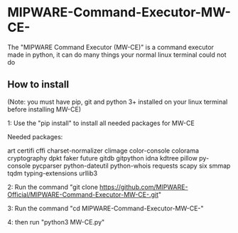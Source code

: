 # MIPWARE-Command-Executor-MW-CE-


The "MIPWARE Command Executor (MW-CE)" is a command executor made in python, it can do many things your normal linux terminal could not do

## How to install

(Note: you must have pip, git and python 3+ installed on your linux terminal before installing MW-CE)

1: Use the "pip install" to install all needed packages for MW-CE

Needed packages:

art
certifi
cffi
charset-normalizer
climage
color-console
colorama
cryptography
dpkt
faker
future
gitdb
gitpython
idna
kdtree
pillow
py-console
pycparser
python-dateutil
python-whois
requests
scapy
six
smmap
tqdm
typing-extensions
urllib3

2: Run the command "git clone https://github.com/MIPWARE-Official/MIPWARE-Command-Executor-MW-CE-.git"

3: Run the command "cd MIPWARE-Command-Executor-MW-CE-"

4: then run "python3 MW-CE.py"
